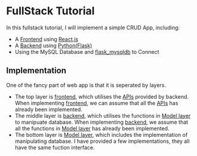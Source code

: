 # FullStack Tutorial

In this fullstack tutorial, I will implement a simple CRUD App, including:
- A [Frontend](./frontend/README.md) using [React.js](https://reactjs.org/)
- A [Backend](./docs/README.md) using [Python(Flask)](https://flask.palletsprojects.com/en/1.1.x/)
- Using the MySQL Database and [flask_mysqldb](https://flask-mysqldb.readthedocs.io/en/latest/) to Connect


## Implementation

One of the fancy part of web app is that it is seperated by layers.

- The top layer is [frontend](./frontend), which utilises the [APIs](./docs) provided by backend. When implementing [frontend](./frontend), we can assume that all the [APIs](./docs) has already been implemented.
- The middle layer is [backend](./backend), which utilises the functions in [Model layer](./backend/dbms) to manipuate database. When implementing [backend](./backend), we assume that all the functions in [Model layer](./backend/dbms) has already been implemented.
- The bottom layer is [Model layer](./backend/dbms), which includes the implementation of manipulating database. I have provided a few implementations, they all have the same fuction interface.

[](./docs/Screenshot.png)
